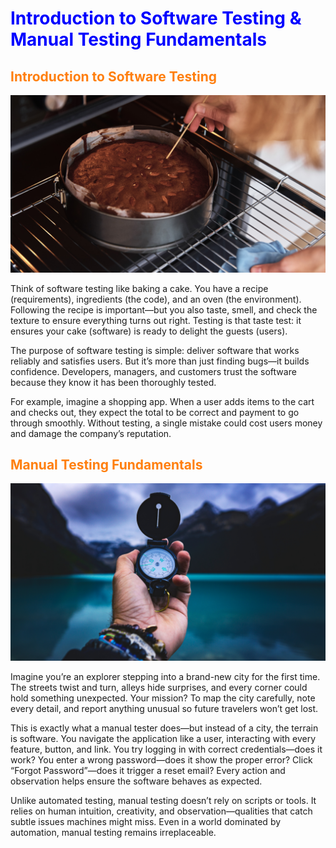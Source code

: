<h1 style="color:blue;"><strong>Introduction to Software Testing & Manual Testing Fundamentals</strong></h1>


<h2 style="color:#ff7f0e;"><strong>Introduction to Software Testing</strong></h2>

![](images/Baking.png)

Think of software testing like baking a cake. You have a recipe (requirements), ingredients (the code), and an oven (the environment). Following the recipe is important—but you also taste, smell, and check the texture to ensure everything turns out right. Testing is that taste test: it ensures your cake (software) is ready to delight the guests (users).

The purpose of software testing is simple: deliver software that works reliably and satisfies users. But it’s more than just finding bugs—it builds confidence. Developers, managers, and customers trust the software because they know it has been thoroughly tested.

For example, imagine a shopping app. When a user adds items to the cart and checks out, they expect the total to be correct and payment to go through smoothly. Without testing, a single mistake could cost users money and damage the company’s reputation.


<h2 style="color:#ff7f0e;"><strong>Manual Testing Fundamentals</strong></h2>

![](images/explorer.png)

Imagine you’re an explorer stepping into a brand-new city for the first time. The streets twist and turn, alleys hide surprises, and every corner could hold something unexpected. Your mission? To map the city carefully, note every detail, and report anything unusual so future travelers won’t get lost.

This is exactly what a manual tester does—but instead of a city, the terrain is software. You navigate the application like a user, interacting with every feature, button, and link. You try logging in with correct credentials—does it work? You enter a wrong password—does it show the proper error? Click “Forgot Password”—does it trigger a reset email? Every action and observation helps ensure the software behaves as expected.

Unlike automated testing, manual testing doesn’t rely on scripts or tools. It relies on human intuition, creativity, and observation—qualities that catch subtle issues machines might miss. Even in a world dominated by automation, manual testing remains irreplaceable.

